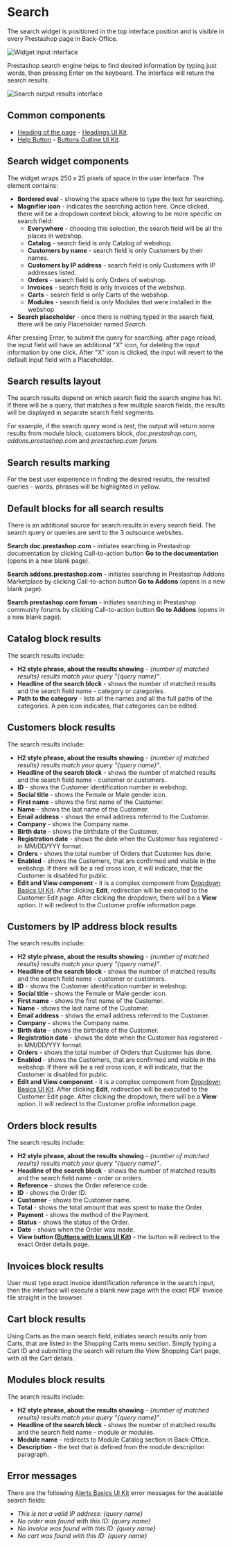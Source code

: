 # Search

The search widget is positioned in the top interface position and is visible in every Prestashop page in Back-Office.

![Widget input interface](<../../.gitbook/assets/image (7) (2) (1).png>)

Prestashop search engine helps to find desired information by typing just words, then pressing Enter on the keyboard. The interface will return the search results.

![Search output results interface](<../../.gitbook/assets/image (2) (7).png>)

## Common components

* [Heading of the page](common-components/heading-of-the-page.md) - [Headings UI Kit](https://build.prestashop.com/prestashop-ui-kit/?path=/story/headings--headings).
* [Help Button](common-components/help-button.md) - [Buttons Outline UI Kit](https://build.prestashop.com/prestashop-ui-kit/?path=/story/buttons--outline).

## Search widget components

The widget wraps 250 x 25 pixels of space in the user interface. The element contains:

* **Bordered oval** - showing the space where to type the text for searching.
* **Magnifier icon** - indicates the searching action here. Once clicked, there will be a dropdown context block, allowing to be more specific on search field:
  * **Everywhere** - choosing this selection, the search field will be all the places in webshop.
  * **Catalog** - search field is only Catalog of webshop.
  * **Customers by name** - search field is only Customers by their names.
  * **Customers by IP address** - search field is only Customers with IP addresses listed.
  * **Orders** - search field is only Orders of webshop.
  * **Invoices** - search field is only Invoices of the webshop.
  * **Carts** - search field is only Carts of the webshop.
  * **Modules** - search field is only Modules that were installed in the webshop
* **Search placeholder** - once there is nothing typed in the search field, there will be only Placeholder named _Search_.

After pressing Enter, to submit the query for searching, after page reload, the input field will have an additional "X" icon, for deleting the input information by one click. After "X" icon is clicked, the input will revert to the default input field with a Placeholder.

## Search results layout

The search results depend on which search field the search engine has hit. If there will be a query, that matches a few multiple search fields, the results will be displayed in separate search field segments.&#x20;

For example, if the search query word is _test_, the output will return some results from module block, customers block, _doc.prestashop.com_, _addons.prestashop.com_ and _prestashop.com forum._

## Search results marking

For the best user experience in finding the desired results, the resulted queries - words, phrases will be highlighted in yellow.

## Default blocks for all search results

There is an additional source for search results in every search field. The search query or queries are sent to the 3 outsource websites.

**Search doc.prestashop.com** - initiates searching in Prestashop documentation by clicking Call-to-action button **Go to the documentation** (opens in a new blank page).

**Search addons.prestashop.com** - initiates searching in Prestashop Addons Marketplace by clicking Call-to-action button **Go to Addons** (opens in a new blank page).

**Search prestashop.com forum** - initiates searching in Prestashop community forums by clicking Call-to-action button **Go to Addons** (opens in a new blank page).

## Catalog block results

The search results include:

* **H2 style phrase, about the results showing** - _{number of matched results} results match your query "{query name}"_.
* **Headline of the search block** - shows the number of matched results and the search field name - category or categories.
* **Path to the category** - lists all the names and all the full paths of the categories. A pen icon indicates, that categories can be edited.

## Customers block results

The search results include:

* **H2 style phrase, about the results showing** - _{number of matched results} results match your query "{query name}"_.
* **Headline of the search block** - shows the number of matched results and the search field name - customer or customers.
* **ID** - shows the Customer identification number in webshop.
* **Social title** - shows the Female or Male gender icon.
* **First name** - shows the first name of the Customer.
* **Name** - shows the last name of the Customer.
* **Email address** - shows the email address referred to the Customer.
* **Company** - shows the Company name.
* **Birth date** - shows the birthdate of the Customer.
* **Registration date** - shows the date when the Customer has registered - in MM/DD/YYY format.
* **Orders** - shows the total number of Orders that Customer has done.
* **Enabled** - shows the Customers, that are confirmed and visible in the webshop. If there will be a red cross icon, it will indicate, that the Customer is disabled for public.
* **Edit and View component** - it is a complex component from [Dropdown Basics UI Kit](https://build.prestashop.com/prestashop-ui-kit/?path=/story/dropdowns--basics). After clicking **Edit**, redirection will be executed to the Customer Edit page. After clicking the dropdown, there will be a **View** option. It will redirect to the Customer profile information page.

## Customers by IP address block results

The search results include:

* **H2 style phrase, about the results showing** - _{number of matched results} results match your query "{query name}"_.
* **Headline of the search block** - shows the number of matched results and the search field name - customer or customers.
* **ID** - shows the Customer identification number in webshop.
* **Social title** - shows the Female or Male gender icon.
* **First name** - shows the first name of the Customer.
* **Name** - shows the last name of the Customer.
* **Email address** - shows the email address referred to the Customer.
* **Company** - shows the Company name.
* **Birth date** - shows the birthdate of the Customer.
* **Registration date** - shows the date when the Customer has registered - in MM/DD/YYY format.
* **Orders** - shows the total number of Orders that Customer has done.
* **Enabled** - shows the Customers, that are confirmed and visible in the webshop. If there will be a red cross icon, it will indicate, that the Customer is disabled for public.
* **Edit and View component** - it is a complex component from [Dropdown Basics UI Kit](https://build.prestashop.com/prestashop-ui-kit/?path=/story/dropdowns--basics). After clicking **Edit**, redirection will be executed to the Customer Edit page. After clicking the dropdown, there will be a **View** option. It will redirect to the Customer profile information page.

## Orders block results

The search results include:

* **H2 style phrase, about the results showing** - _{number of matched results} results match your query "{query name}"_.
* **Headline of the search block** - shows the number of matched results and the search field name - order or orders.
* **Reference** - shows the Order reference code.
* **ID** - shows the Order ID.
* **Customer** - shows the Customer name.
* **Total** - shows the total amount that was spent to make the Order.
* **Payment** - shows the method of the Payment.
* **Status** - shows the status of the Order.
* **Date** - shows when the Order was made.
* **View button (**[**Buttons with Icons UI Kit**](https://build.prestashop.com/prestashop-ui-kit/?path=/story/buttons--buttons-with-icons)**)** - the button will redirect to the exact Order details page.

## Invoices block results

User must type exact Invoice identification reference in the search input, then the interface will execute a blank new page with the exact PDF Invoice file straight in the browser.

## Cart block results

Using Carts as the main search field, initiates search results only from Carts, that are listed in the Shopping Carts menu section. Simply typing a Cart ID and submitting the search will return the View Shopping Cart page, with all the Cart details.

## Modules block results

The search results include:

* **H2 style phrase, about the results showing** - _{number of matched results} results match your query "{query name}"_.
* **Headline of the search block** - shows the number of matched results and the search field name - module or modules.
* **Module name** - redirects to Module Catalog section in Back-Office.
* **Description** - the text that is defined from the module description paragraph.

## Error messages

There are the following [Alerts Basics UI Kit](https://build.prestashop.com/prestashop-ui-kit/?path=/story/alerts--basics) error messages for the available search fields:

* _This is not a valid IP address: {query name}_
* _No order was found with this ID: {query name}_
* _No invoice was found with this ID: {query name}_
* _No cart was found with this ID: {query name}_
